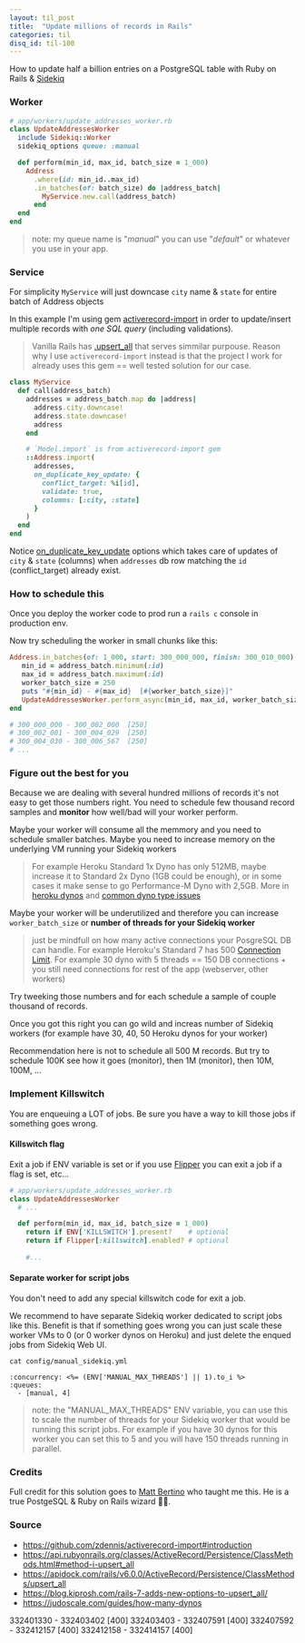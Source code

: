 ```yaml
---
layout: til_post
title:  "Update millions of records in Rails"
categories: til
disq_id: til-100
---
```



How to update half a billion entries on a PostgreSQL table with Ruby on Rails & [Sidekiq](https://github.com/sidekiq/sidekiq)


### Worker


```ruby
# app/workers/update_addresses_worker.rb
class UpdateAddressesWorker
  include Sidekiq::Worker
  sidekiq_options queue: :manual

  def perform(min_id, max_id, batch_size = 1_000)
    Address
      .where(id: min_id..max_id)
      .in_batches(of: batch_size) do |address_batch|
        MyService.new.call(address_batch)
      end
  end
end
```

> note: my queue name is "_manual_" you can use "_default_" or whatever you use in your app.


### Service

For simplicity `MyService` will just downcase `city` name & `state` for entire batch of Address objects

In this example I'm using gem [activerecord-import](https://github.com/zdennis/activerecord-import) in order to update/insert multiple records with *one SQL query* (including validations).

> Vanilla Rails has [.upsert_all](https://api.rubyonrails.org/classes/ActiveRecord/Persistence/ClassMethods.html#method-i-upsert_all) that serves simmilar purpouse.
> Reason why I use `activerecord-import` instead is that the project I work for already uses this gem == well tested solution for our case.


```ruby
class MyService
  def call(address_batch)
    addresses = address_batch.map do |address|
      address.city.downcase!
      address.state.downcase!
      address
    end

    # `Model.import` is from activerecord-import gem
    ::Address.import(
      addresses,
      on_duplicate_key_update: {
        conflict_target: %i[id],
        validate: true,
        columns: [:city, :state]
      }
    )
  end
end
```


Notice [on_duplicate_key_update](https://github.com/zdennis/activerecord-import#duplicate-key-update) options which takes care of updates of `city` & `state` (columns) when `addresses` db row matching the `id` (conflict_target) already exist.

### How to schedule this

Once you deploy the worker code to prod run a `rails c` console in production env.

Now try scheduling the worker in small chunks like this:

```ruby
Address.in_batches(of: 1_000, start: 300_000_000, finish: 300_010_000) do |address_batch|
   min_id = address_batch.minimum(:id)
   max_id = address_batch.maximum(:id)
   worker_batch_size = 250
   puts "#{min_id} - #{max_id}  [#{worker_batch_size}]"
   UpdateAddressesWorker.perform_async(min_id, max_id, worker_batch_size)
end

# 300_000_000 - 300_002_000  [250]
# 300_002_001 - 300_004_029  [250]
# 300_004_030 - 300_006_567  [250]
# ...
```

### Figure out the best for you

Because we are dealing with several hundred millions of records it's not easy to get those numbers right. You need to schedule few thousand record samples and **monitor** how well/bad will your worker perform.

Maybe your worker will consume all the memmory and you need to schedule smaller batches. Maybe you need to increase memory on the underlying VM running your Sidekiq workers

> For example Heroku Standard 1x Dyno has only 512MB, maybe increase it to Standard 2x Dyno (1GB could be enough), or in some cases it make sense to go Performance-M Dyno with 2,5GB. More in [heroku dynos](https://devcenter.heroku.com/articles/dyno-types) and [common dyno type issues](https://judoscale.com/guides/how-many-dynos)

Maybe your worker will be underutilized and therefore you can increase `worker_batch_size` or **number of threads for your Sidekiq worker**

> just be mindfull on how many active connections your PosgreSQL DB can handle.
For example Heroku's Standard 7 has 500 [Connection Limit](https://elements.heroku.com/addons/heroku-postgresql#pricing). For example 30 dyno with 5 threads == 150 DB connections + you still need connections for rest of the app (webserver, other workers)

Try tweeking those numbers and for each schedule a sample of couple thousand of records.

Once you got this right you can go wild and increas number of Sidekiq workers (for example have 30, 40, 50 Heroku dynos for your worker)

Recommendation here is not to schedule all 500 M records. But try to schedule 100K see how it goes (monitor), then 1M (monitor), then 10M, 100M, ...

### Implement Killswitch

You are enqueuing a LOT of jobs. Be sure you have a way to kill those jobs if something goes wrong.

#### Killswitch flag

Exit a job if ENV variable is set or if you use [Flipper](https://github.com/jnunemaker/flipper) you can exit a job if a flag is set, etc...


```ruby
# app/workers/update_addresses_worker.rb
class UpdateAddressesWorker
  # ...

  def perform(min_id, max_id, batch_size = 1_000)
    return if ENV['KILLSWITCH'].present?    # optional
    return if Flipper[:killswitch].enabled? # optional
    
    #...
```

#### Separate worker for script jobs

You don't need to add any special killswitch code for exit a job.

We recommend to have separate Sidekiq worker dedicated to script jobs like this.
Benefit is that if something goes wrong you can just scale these worker VMs to 0 (or 0 worker dynos on Heroku) and just delete the enqued jobs from Sidekiq Web UI.

`cat config/manual_sidekiq.yml`

```
:concurrency: <%= (ENV['MANUAL_MAX_THREADS'] || 1).to_i %>
:queues:
  - [manual, 4]
```

> note: the "MANUAL_MAX_THREADS" ENV variable, you can use this to scale the number of threads for your Sidekiq worker that would be running this script jobs. For example if you have 30 dynos for this worker you can set this to 5 and you will have 150 threads running in parallel.



### Credits

Full credit for this solution goes to  [Matt Bertino](https://github.com/mbbertino) who taught me this. He is a true PostgeSQL & Ruby on Rails wizard 🧙‍♂️.

### Source

* <https://github.com/zdennis/activerecord-import#introduction>
* <https://api.rubyonrails.org/classes/ActiveRecord/Persistence/ClassMethods.html#method-i-upsert_all>
* <https://apidock.com/rails/v6.0.0/ActiveRecord/Persistence/ClassMethods/upsert_all>
* <https://blog.kiprosh.com/rails-7-adds-new-options-to-upsert_all/>
* <https://judoscale.com/guides/how-many-dynos>


332401330 - 332403402  [400]
332403403 - 332407591  [400]
332407592 - 332412157  [400]
332412158 - 332414157  [400]
